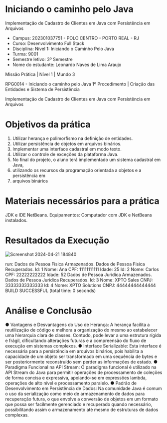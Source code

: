# Iniciando o caminho pelo Java
Implementação de Cadastro de Clientes em Java com Persistência em Arquivos

- Campus: 202301037751 - POLO CENTRO - PORTO REAL - RJ
- Curso: Desenvolvimento Full Stack
- Disciplina: Nível 1: Iniciando o Caminho Pelo Java
- Turma: 9001
- Semestre letivo: 3º Semestre
- Nome do estudante: Leonardo Naves de Lima Araujo

Missão Prática | Nível 1 | Mundo 3

RPG0014 - Iniciando o caminho pelo Java
1º Procedimento | Criação das Entidades e Sistema de Persistência

Implementação de Cadastro de Clientes em Java com Persistência em Arquivos

# Objetivos da prática
1. Utilizar herança e polimorfismo na definição de entidades.
2. Utilizar persistência de objetos em arquivos binários.
3. Implementar uma interface cadastral em modo texto.
4. Utilizar o controle de exceções da plataforma Java.
5. No final do projeto, o aluno terá implementado um sistema cadastral em Java,
6. utilizando os recursos da programação orientada a objetos e a persistência em
7. arquivos binários

# Materiais necessários para a prática
JDK e IDE NetBeans.
Equipamentos: Computador com JDK e NetBeans instalados.

# Resultados da Execução
![Screenshot 2024-04-21 184840](https://github.com/Navesz/Iniciando-o-caminho-pelo-Java/assets/58537948/f2a0323a-aa27-4dcb-b168-6b2d57bfe7c7)

run:
Dados de Pessoa Fisica Armazenados.
Dados de Pessoa Fisica Recuperados.
Id: 1
Nome: Ana
CPF: 11111111111
Idade: 25
Id: 2
Nome: Carlos
CPF: 22222222222
Idade: 52
Dados de Pessoa Juridica Armazenados.
Dados de Pessoa Juridica Recuperados.
Id: 3
Nome: XPTO Sales
CNPJ: 33333333333333
Id: 4
Nome: XPTO Solutions
CNPJ: 44444444444444
BUILD SUCCESSFUL (total time: 0 seconds)

# Análise e Conclusão
● Vantagens e Desvantagens do Uso de Herança: A herança facilita a reutilização
de código e melhora a organização do mesmo ao estabelecer uma hierarquia clara
de classes. Contudo, pode levar a uma estrutura rígida e frágil, dificultando
alterações futuras e a compreensão do fluxo de execução em sistemas complexos.
● Interface Serializable: Esta interface é necessária para a persistência em arquivos
binários, pois habilita a capacidade de um objeto ser transformado em uma
sequência de bytes e ser posteriormente reconstruído sem perder as informações de
estado.
● Paradigma Funcional na API Stream: O paradigma funcional é utilizado na API
Stream do Java para permitir operações de processamento de coleções de forma
concisa e expressiva, apoiando-se em expressões lambda, operações de alto nível e
processamento paralelo.
● Padrão de Desenvolvimento em Persistência de Dados: Na comunidade Java é
comum o uso da serialização como meio de armazenamento de dados para
recuperação futura, o que envolve a conversão de objetos em um formato que possa
ser facilmente gerenciado e recuperado quando necessário, possibilitando assim o
armazenamento até mesmo de estruturas de dados complexas.
